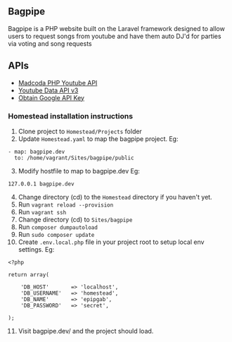 ## Bagpipe

Bagpipe is a PHP website built on the Laravel framework designed to allow users to request songs from youtube and
have them auto DJ'd for parties via voting and song requests


## APIs
* [Madcoda PHP Youtube API](https://github.com/madcoda/php-youtube-api)
* [Youtube Data API v3](https://developers.google.com/youtube/v3/)
* [Obtain Google API Key](http://code.google.com/apis/console)


### Homestead installation instructions
1. Clone project to `Homestead/Projects` folder
2. Update `Homestead.yaml` to map the bagpipe project.
   Eg:
```
- map: bagpipe.dev
  to: /home/vagrant/Sites/bagpipe/public
```
3. Modify hostfile to map to bagpipe.dev
   Eg:
```
127.0.0.1 bagpipe.dev
```
4. Change directory (cd) to the `Homestead` directory if you haven't yet.
5. Run `vagrant reload --provision`
6. Run `vagrant ssh`
7. Change directory (cd) to `Sites/bagpipe`
8. Run `composer dumpautoload`
9. Run `sudo composer update`
10. Create `.env.local.php` file in your project root to setup local env settings.
    Eg:
```
<?php

return array(

    'DB_HOST'       => 'localhost',
    'DB_USERNAME'   => 'homestead',
    'DB_NAME'       => 'epipgab',
    'DB_PASSWORD'   => 'secret',

);
```
11. Visit bagpipe.dev/ and the project should load.


